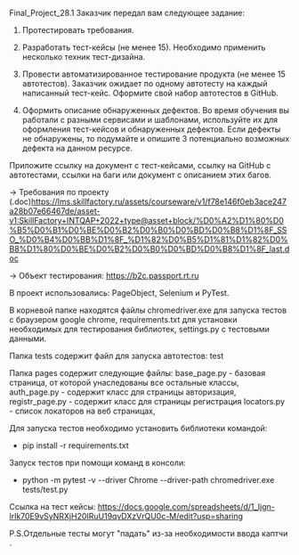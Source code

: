 Final_Project_28.1
Заказчик передал вам следующее задание:

1. Протестировать требования.

2. Разработать тест-кейсы (не менее 15). Необходимо применить несколько техник тест-дизайна.

3. Провести автоматизированное тестирование продукта (не менее 15 автотестов). Заказчик ожидает по одному автотесту на каждый написанный тест-кейс. Оформите свой набор автотестов в GitHub.

4. Оформить описание обнаруженных дефектов. Во время обучения вы работали с разными сервисами и шаблонами, используйте их для оформления тест-кейсов и обнаруженных дефектов. Если дефекты не обнаружены, то подумайте и опишите 3 потенциально возможных дефекта на данном ресурсе.

Приложите ссылку на документ с тест-кейсами, ссылку на GitHub с автотестами, ссылки на баги или документ с описанием этих багов.

→ Требования по проекту (.doc)https://lms.skillfactory.ru/assets/courseware/v1/f78e146f0eb3ace247a28b07e66467de/asset-v1:SkillFactory+INTQAP+2022+type@asset+block/%D0%A2%D1%80%D0%B5%D0%B1%D0%BE%D0%B2%D0%B0%D0%BD%D0%B8%D1%8F_SSO_%D0%B4%D0%BB%D1%8F_%D1%82%D0%B5%D1%81%D1%82%D0%B8%D1%80%D0%BE%D0%B2%D0%B0%D0%BD%D0%B8%D1%8F_last.doc

→ Объект тестирования: https://b2c.passport.rt.ru




В проект использовались: PageObject, Selenium и PyTest.

В корневой папке находятся файлы chromedriver.exe для запуска тестов с браузером google chrome, requirements.txt для установки необходимых для тестирования библиотек, settings.py с тестовыми данными.

Папка tests содержит файл для запуска автотестов: test

Папка pages содержит следующие файлы: base_page.py - базовая страница, от которой унаследованы все остальные классы, auth_page.py - содержит класс для страницы авторизация, registr_page.py - содержит класс для страницы регистрация 
locators.py - список локаторов на веб страницах, 

Для запуска тестов необходимо установить библиотеки командой:
- pip install -r requirements.txt

Запуск тестов при помощи команд в консоли:

- python -m pytest -v --driver Chrome --driver-path chromedriver.exe tests/test.py

Ссылка на тест кейсы: https://docs.google.com/spreadsheets/d/1_Ijgn-lrIk70E9vSyNRXjH20IRuU19qvDXzVrQU0c-M/edit?usp=sharing

P.S.Отдельные тесты могут "падать" из-за необходимости ввода каптчи .
